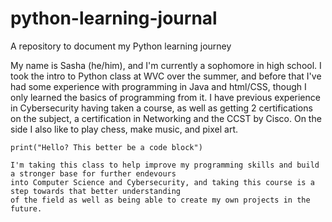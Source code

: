 # python-learning-journal
A repository to document my Python learning journey

My name is Sasha (he/him), and I'm currently a sophomore in high school. I took the intro to Python class at WVC over the summer, and before that I've had some experience with programming in Java and html/CSS, though I only learned the basics of programming from it. I have previous experience in Cybersecurity having taken a course, as well as getting 2 certifications on the subject, a certification in Networking and the CCST by Cisco. On the side I also like to play chess, make music, and pixel art. 

```
print("Hello? This better be a code block")
```

```
I'm taking this class to help improve my programming skills and build a stronger base for further endevours
into Computer Science and Cybersecurity, and taking this course is a step towards that better understanding
of the field as well as being able to create my own projects in the future.
```
